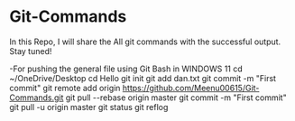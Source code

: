 # Git-Commands
In this Repo, I will share the All git commands with the successful output.
Stay tuned!

  -For pushing the general file using Git Bash in WINDOWS 11
cd ~/OneDrive/Desktop
cd Hello
git init
git add dan.txt
git commit -m "First commit"
git remote add origin https://github.com/Meenu00615/Git-Commands.git
git pull --rebase origin master
git commit -m "First commit"
git pull -u origin master
git status
git reflog
